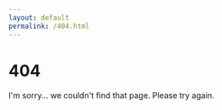 ```yaml
---
layout: default
permalink: /404.html
---
```


# 404

I'm sorry... we couldn't find that page. Please try again.
